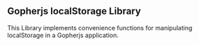 Gopherjs localStorage Library
-----------------------

This Library implements convenience functions for manipulating localStorage 
in a Gopherjs application.
